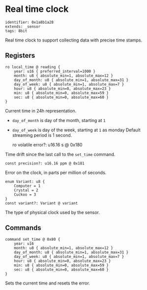 # Real time clock

    identifier: 0x1a8b1a28
    extends: _sensor
    tags: 8bit

Real time clock to support collecting data with precise time stamps.

## Registers

    ro local_time @ reading {
        year: u16 { preferred_interval=1000 }
        month: u8 { absolute_min=1, absolute_max=12 }
        day_of_month: u8 { absolute_min=1, absolute_max=31 }
        day_of_week: u8 { absolute_min=1, absolute_max=7 }
        hour: u8 { absolute_min=0, absolute_max=23 }
        min: u8 { absolute_min=0, absolute_max=59 }
        sec: u8 { absolute_min=0, absolute_max=60 }
    }

Current time in 24h representation. 
* ``day_of_month`` is day of the month, starting at ``1``
* ``day_of_week`` is day of the week, starting at ``1`` as monday
Default streaming period is 1 second.

    ro volatile error?: u16.16 s @ 0x180

Time drift since the last call to the ``set_time`` command.

    const precision?: u16.16 ppm @ 0x181

Error on the clock, in parts per million of seconds.

    enum Variant: u8 {
        Computer = 1
        Crystal = 2        
        Cuckoo = 3
    }
    const variant?: Variant @ variant

The type of physical clock used by the sensor.

## Commands

    command set_time @ 0x80 {
        year: u16
        month: u8 { absolute_min=1, absolute_max=12 }
        day_of_month: u8 { absolute_min=1, absolute_max=31 }
        day_of_week: u8 { absolute_min=1, absolute_max=7 }
        hour: u8 { absolute_min=0, absolute_max=23 }
        min: u8 { absolute_min=0, absolute_max=59 }
        sec: u8 { absolute_min=0, absolute_max=60 }
    }

Sets the current time and resets the error.
